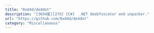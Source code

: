 ```yaml
---
title: "0xd4d/de4dot"
description: "[3694星][27d] [C#]  .NET deobfuscator and unpacker."
url: "https://github.com/0xd4d/de4dot"
category: "Miscellaneous"
---
```

